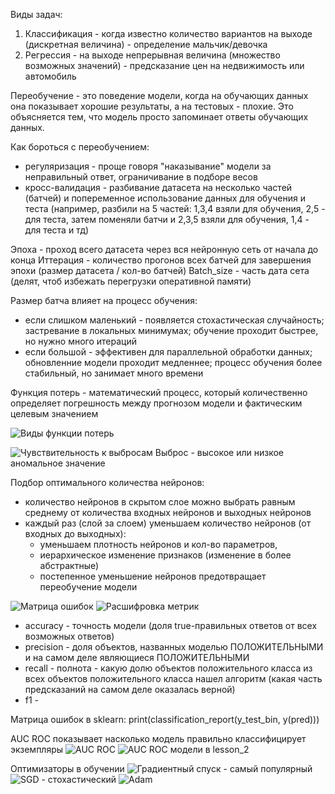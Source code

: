 Виды задач:
1) Классификация - когда известно количество вариантов на выходе (дискретная величина) - определение мальчик/девочка
2) Регрессия - на выходе непрерывная величина (множество возможных значений) - предсказание цен на недвижимость или автомобиль





Переобучение - это поведение модели, когда на обучающих данных она показывает хорошие результаты, а на тестовых - плохие. Это объясняется тем, что модель просто запоминает ответы обучающих данных.

Как бороться с переобучением:
* регуляризация - проще говоря "наказывание" модели за неправильный ответ, ограничивание в подборе весов
* кросс-валидация - разбивание датасета на несколько частей (батчей) и попеременное использование данных для обучения и теста (например, разбили на 5 частей: 1,3,4 взяли для обучения, 2,5 - для теста, затем поменяли батчи и 2,3,5 взяли для обучения, 1,4 - для теста и тд)

Эпоха - проход всего датасета через вся нейронную сеть от начала до конца
Иттерация - количество прогонов всех батчей для завершения эпохи (размер датасета / кол-во батчей)
Batch_size - часть дата сета (делят, чтоб избежать перегрузки оперативной памяти)

Размер батча влияет на процесс обучения:
* если слишком маленький - появляется стохастическая случайность; застревание в локальных минимумах; обучение проходит быстрее, но нужно много итераций
* если большой - эффективен для параллельной обработки данных; обновленние модели проходит медленнее; процесс обучения более стабильный, но занимает много времени

Функция потерь - математический процесс, который количественно определяет погрешность между прогнозом модели и фактическим целевым значением

![Виды функции потерь](/les_2/images/image-4.png)

![Чувствительность к выбросам](/les_2/images/image-5.png)
Выброс - высокое или низкое аномальное значение

Подбор оптимального количества нейронов:
* количество нейронов в скрытом слое можно выбрать равным среднему от количества входных нейронов и выходных нейронов
* каждый раз (слой за слоем) уменьшаем количество нейронов (от входных до выходных): 
    - уменьшаем плотность нейронов и кол-во параметров, 
    - иерархическое изменение признаков (изменение в более абстрактные)
    - постепенное уменьшение нейронов предотвращает переобучение модели

![Матрица ошибок](/les_2/images/image.png)
![Расшифровка метрик](/les_2/images/image-1.png)
* accuracy - точность модели (доля true-правильных ответов от всех возможных ответов)
* precision - доля объектов, названных моделью ПОЛОЖИТЕЛЬНЫМИ и на самом деле являющиеся ПОЛОЖИТЕЛЬНЫМИ
* recall - полнота - какую долю объектов положительного класса из всех объектов положительного класса нашел алгоритм (какая часть предсказаний на самом деле оказалась верной)
* f1 - 

Матрица ошибок в sklearn: 
print(classification_report(y_test_bin, y(pred)))


AUC ROC показывает насколько модель правильно классифицирует экземпляры
![AUC ROC](/les_2/images/image-2.png)
![AUC ROC модели в lesson_2](/les_2/images/image-3.png)

Оптимизаторы в обучении
![Градиентный спуск](/les_2/images/image-6.png) - самый популярный
![SGD](/les_2/images/image-7.png) - стохастический
![Adam](/les_2/images/image-8.png)